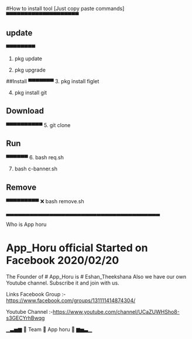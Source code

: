 
#How to install tool
[Just copy paste commands]
▀▀▀▀▀▀▀▀▀▀▀▀▀▀▀▀▀▀▀▀
## update
▀▀▀▀▀▀▀▀
1. pkg update

2. pkg upgrade

##Install
▀▀▀▀▀▀▀
3. pkg install figlet

4. pkg install git

## Download
▀▀▀▀▀▀▀▀▀▀
5. git clone 

## Run
▀▀▀▀▀▀
6. bash req.sh

7. bash c-banner.sh

## Remove
▀▀▀▀▀▀▀▀▀
❌ bash remove.sh

▃▃▃▃▃▃▃▃▃▃▃▃▃▃▃▃▃▃▃▃▃▃▃▃▃▃▃▃▃▃▃▃▃▃▃▃▃▃▃

Who is App horu

# App_Horu official Started on Facebook 2020/02/20
The Founder of # App_Horu is # Eshan_Theekshana
Also we have our own Youtube channel. Subscribe it and join with us.

Links
Facebook Group
:-https://www.facebook.com/groups/131111414874304/

Youtube Channel
:-https://www.youtube.com/channel/UCaZUWHSho8-s3GECYrhBwqg

▁▃▅▆ 🔰 Team 🔰 App horu 🔰 ▆▅▃▁